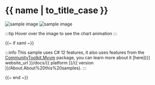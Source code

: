 # {{ name | to_title_case }}

<div class="position-relative text-center">
    <img src="{{ assets_url }}/docs/{{ unique_name }}/result.png" class="static" alt="sample image" />
    <img src="{{ assets_url }}/docs/{{ unique_name }}/result.gif" alt="sample image" />
</div>

:::tip
Hover over the image to see the chart animation
:::

{{~ if xaml ~}}

:::info
This sample uses C# 12 features, it also uses features from the
[CommunityToolkit.Mvvm](https://www.nuget.org/packages/CommunityToolkit.Mvvm/) package, you can learn more about it 
[here]({{ website_url }}/docs/{{ platform }}/{{ version }}/About.About%20this%20samples).
:::

{{~ end ~}}
